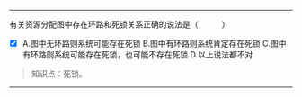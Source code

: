 ---
有关资源分配图中存在环路和死锁关系正确的说法是（　　　）
- [x] A.图中无环路则系统可能存在死锁 B.图中有环路则系统肯定存在死锁 C.图中有环路则系统可能存在死锁，也可能不存在死锁 D.以上说法都不对

> 知识点：死锁。

---